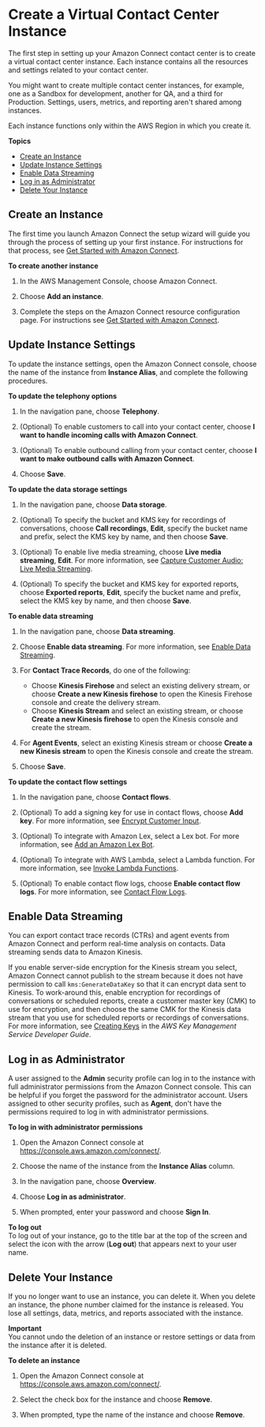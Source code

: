 # Create a Virtual Contact Center Instance<a name="amazon-connect-instances"></a>

The first step in setting up your Amazon Connect contact center is to create a virtual contact center instance\. Each instance contains all the resources and settings related to your contact center\. 

You might want to create multiple contact center instances, for example, one as a Sandbox for development, another for QA, and a third for Production\. Settings, users, metrics, and reporting aren't shared among instances\.

Each instance functions only within the AWS Region in which you create it\.

**Topics**
+ [Create an Instance](#create-connect-instance)
+ [Update Instance Settings](#update-instance-settings)
+ [Enable Data Streaming](#data-streaming)
+ [Log in as Administrator](#log-in-as-admin)
+ [Delete Your Instance](#delete-connect-instance)

## Create an Instance<a name="create-connect-instance"></a>

The first time you launch Amazon Connect the setup wizard will guide you through the process of setting up your first instance\. For instructions for that process, see [Get Started with Amazon Connect](amazon-connect-get-started.md)\.

**To create another instance**

1. In the AWS Management Console, choose Amazon Connect\.

1. Choose **Add an instance**\.

1. Complete the steps on the Amazon Connect resource configuration page\. For instructions see [Get Started with Amazon Connect](amazon-connect-get-started.md)\.

## Update Instance Settings<a name="update-instance-settings"></a>

To update the instance settings, open the Amazon Connect console, choose the name of the instance from **Instance Alias**, and complete the following procedures\.

**To update the telephony options**

1. In the navigation pane, choose **Telephony**\.

1. \(Optional\) To enable customers to call into your contact center, choose **I want to handle incoming calls with Amazon Connect**\.

1. \(Optional\) To enable outbound calling from your contact center, choose **I want to make outbound calls with Amazon Connect**\.

1. Choose **Save**\.

**To update the data storage settings**

1. In the navigation pane, choose **Data storage**\.

1. \(Optional\) To specify the bucket and KMS key for recordings of conversations, choose **Call recordings**, **Edit**, specify the bucket name and prefix, select the KMS key by name, and then choose **Save**\.

1. \(Optional\) To enable live media streaming, choose **Live media streaming**, **Edit**\. For more information, see [Capture Customer Audio: Live Media Streaming](customer-voice-streams.md)\.

1. \(Optional\) To specify the bucket and KMS key for exported reports, choose **Exported reports**, **Edit**, specify the bucket name and prefix, select the KMS key by name, and then choose **Save**\.

**To enable data streaming**

1. In the navigation pane, choose **Data streaming**\.

1. Choose **Enable data streaming**\. For more information, see [Enable Data Streaming](#data-streaming)\.

1. For **Contact Trace Records**, do one of the following:
   + Choose **Kinesis Firehose** and select an existing delivery stream, or choose **Create a new Kinesis firehose** to open the Kinesis Firehose console and create the delivery stream\.
   + Choose **Kinesis Stream** and select an existing stream, or choose **Create a new Kinesis firehose** to open the Kinesis console and create the stream\.

1. For **Agent Events**, select an existing Kinesis stream or choose **Create a new Kinesis stream** to open the Kinesis console and create the stream\.

1. Choose **Save**\.

**To update the contact flow settings**

1. In the navigation pane, choose **Contact flows**\.

1. \(Optional\) To add a signing key for use in contact flows, choose **Add key**\. For more information, see [Encrypt Customer Input](contact-flow-keys.md)\.

1. \(Optional\) To integrate with Amazon Lex, select a Lex bot\. For more information, see [Add an Amazon Lex Bot](amazon-lex.md)\.

1. \(Optional\) To integrate with AWS Lambda, select a Lambda function\. For more information, see [Invoke Lambda Functions](connect-lambda-functions.md)\.

1. \(Optional\) To enable contact flow logs, choose **Enable contact flow logs**\. For more information, see [Contact Flow Logs](contact-flow-logs.md)\.

## Enable Data Streaming<a name="data-streaming"></a>

You can export contact trace records \(CTRs\) and agent events from Amazon Connect and perform real\-time analysis on contacts\. Data streaming sends data to Amazon Kinesis\.

If you enable server\-side encryption for the Kinesis stream you select, Amazon Connect cannot publish to the stream because it does not have permission to call `kms:GenerateDataKey` so that it can encrypt data sent to Kinesis\. To work\-around this, enable encryption for recordings of conversations or scheduled reports, create a customer master key \(CMK\) to use for encryption, and then choose the same CMK for the Kinesis data stream that you use for scheduled reports or recordings of conversations\. For more information, see [Creating Keys](https://docs.aws.amazon.com/kms/latest/developerguide/create-keys.html) in the *AWS Key Management Service Developer Guide*\.

## Log in as Administrator<a name="log-in-as-admin"></a>

A user assigned to the **Admin** security profile can log in to the instance with full administrator permissions from the Amazon Connect console\. This can be helpful if you forget the password for the administrator account\. Users assigned to other security profiles, such as **Agent**, don't have the permissions required to log in with administrator permissions\.

**To log in with administrator permissions**

1. Open the Amazon Connect console at [https://console\.aws\.amazon\.com/connect/](https://console.aws.amazon.com/connect/)\.

1. Choose the name of the instance from the **Instance Alias** column\.

1. In the navigation pane, choose **Overview**\.

1. Choose **Log in as administrator**\.

1. When prompted, enter your password and choose **Sign In**\.

**To log out**  
To log out of your instance, go to the title bar at the top of the screen and select the icon with the arrow \(**Log out**\) that appears next to your user name\.

## Delete Your Instance<a name="delete-connect-instance"></a>

If you no longer want to use an instance, you can delete it\. When you delete an instance, the phone number claimed for the instance is released\. You lose all settings, data, metrics, and reports associated with the instance\.

**Important**  
You cannot undo the deletion of an instance or restore settings or data from the instance after it is deleted\.

**To delete an instance**

1. Open the Amazon Connect console at [https://console\.aws\.amazon\.com/connect/](https://console.aws.amazon.com/connect/)\.

1. Select the check box for the instance and choose **Remove**\.

1. When prompted, type the name of the instance and choose **Remove**\.